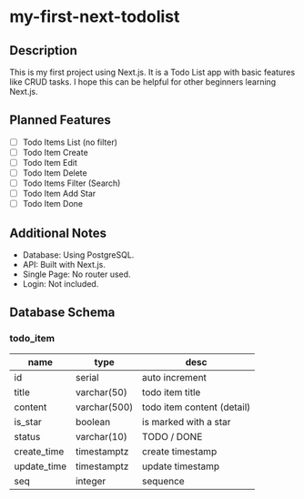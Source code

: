 # my-first-next-todolist

## Description

This is my first project using Next.js. It is a Todo List app with basic features like CRUD tasks. I hope this can be helpful for other beginners learning Next.js.

## Planned Features

- [ ] Todo Items List (no filter)
- [ ] Todo Item Create
- [ ] Todo Item Edit
- [ ] Todo Item Delete
- [ ] Todo Items Filter (Search)
- [ ] Todo Item Add Star
- [ ] Todo Item Done

## Additional Notes

- Database: Using PostgreSQL.
- API: Built with Next.js.
- Single Page: No router used.
- Login: Not included.

## Database Schema

### todo_item

| name        | type         | desc                       |
| ----------- | ------------ | -------------------------- |
| id          | serial       | auto increment             |
| title       | varchar(50)  | todo item title            |
| content     | varchar(500) | todo item content (detail) |
| is_star     | boolean      | is marked with a star      |
| status      | varchar(10)  | TODO / DONE                |
| create_time | timestamptz  | create timestamp           |
| update_time | timestamptz  | update timestamp           |
| seq         | integer      | sequence                   |
